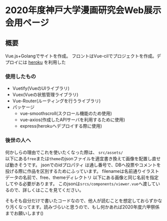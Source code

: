# 2020年度神戸大学漫画研究会Web展示会用ページ

## 概要

Vue.js+Golangでサイトを作成。
フロントはVue-cilでプロジェクトを作成。デプロイには
[heroku](https://dashboard.heroku.com/)
を利用した
### 使用したもの
* Vuetify(VueのUIライブラリ)
* Vuex(Vueの状態管理ライブラリ)
* Vue-Router(ルーティングを行うライブラリ)
* パッケージ
    * vue-smoothscroll(スクロール機能のため使用)
    * vue-axios(作成したAPIサーバを利用するために使用)
    * express(herokuへデプロイする際に使用)
    
    




### 後世の人へ
何かしらの理由でこれを使いたくなった際は、
`src/assets/`  
以下にある`free`または`theme`のjsonファイルを適宜書き換えて画像を配置し直せば動きそうです。
jsonでのidプロパティ は通し番号で、DBへ投票やコメントを投げる際に作品を区別するためにふっています。
filenameは名前通りイラストデータの名前で、free、themeディレクトリ 以下にある画像と同じ名前を指定してやる必要があります。
このjsonは`srcs/components/viewer.vue`へ渡しているので、詳しくはここを見てください。

そもそも自分だけで書いたコードなので、他人が読むことを想定しておらずかなり汚くなってます。読みづらいと思うので、もし何かあれば2020年度六甲祭係までお願いします()
